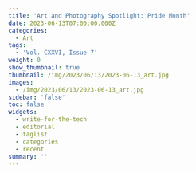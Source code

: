 ```yaml
---
title: 'Art and Photography Spotlight: Pride Month'
date: 2023-06-13T07:00:00.000Z
categories:
  - Art
tags:
  - 'Vol. CXXVI, Issue 7'
weight: 0
show_thumbnail: true
thumbnail: /img/2023/06/13/2023-06-13_art.jpg
images:
  - /img/2023/06/13/2023-06-13_art.jpg
sidebar: 'false'
toc: false
widgets:
  - write-for-the-tech
  - editorial
  - taglist
  - categories
  - recent
summary: ''
---
```


